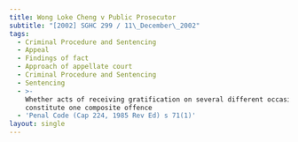 ```yaml
---
title: Wong Loke Cheng v Public Prosecutor
subtitle: "[2002] SGHC 299 / 11\_December\_2002"
tags:
  - Criminal Procedure and Sentencing
  - Appeal
  - Findings of fact
  - Approach of appellate court
  - Criminal Procedure and Sentencing
  - Sentencing
  - >-
    Whether acts of receiving gratification on several different occasions
    constitute one composite offence
  - 'Penal Code (Cap 224, 1985 Rev Ed) s 71(1)'
layout: single
---
```


